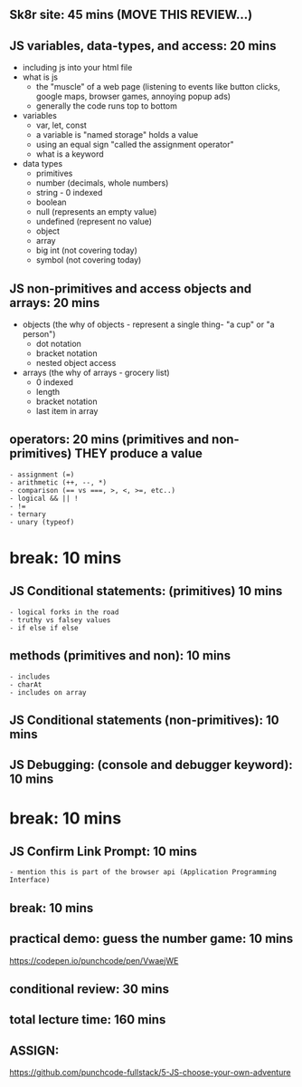 ## Sk8r site: 45 mins (MOVE THIS REVIEW...)

## JS variables, data-types, and access: 20 mins
- including js into your html file
- what is js
    - the "muscle" of a web page (listening to events like button clicks, google maps, browser games, annoying popup ads)
    - generally the code runs top to bottom
- variables
    - var, let, const
    - a variable is "named storage" holds a value
    - using an equal sign "called the assignment operator"
    - what is a keyword
- data types
    - primitives
    - number (decimals, whole numbers)
    - string - 0 indexed
    - boolean
    - null (represents an empty value)
    - undefined (represent no value)
    - object
    - array
    - big int (not covering today)
    - symbol (not covering today)

## JS non-primitives and access objects and arrays: 20 mins
- objects (the why of objects - represent a single thing- "a cup" or "a person")
    - dot notation
    - bracket notation
    - nested object access
- arrays (the why of arrays - grocery list)
    - 0 indexed
    - length
    - bracket notation
    - last item in array

## operators: 20 mins (primitives and non-primitives) THEY produce a value
    - assignment (=)
    - arithmetic (++, --, *)
    - comparison (== vs ===, >, <, >=, etc..)
    - logical && || !
    - !=
    - ternary
    - unary (typeof)

# break: 10 mins

## JS Conditional statements: (primitives) 10 mins
    - logical forks in the road
    - truthy vs falsey values
    - if else if else

## methods (primitives and non): 10 mins
    - includes
    - charAt
    - includes on array

## JS Conditional statements (non-primitives): 10 mins

## JS Debugging: (console and debugger keyword): 10 mins 

# break: 10 mins

## JS Confirm Link Prompt: 10 mins
    - mention this is part of the browser api (Application Programming Interface)

## break: 10 mins

## practical demo: guess the number game: 10 mins
https://codepen.io/punchcode/pen/VwaejWE

## conditional review: 30 mins

## total lecture time: 160 mins

## ASSIGN:
https://github.com/punchcode-fullstack/5-JS-choose-your-own-adventure